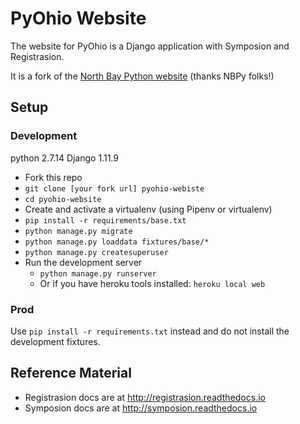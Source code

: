 PyOhio Website
==============

The website for PyOhio is a Django application with Symposion and Registrasion.

It is a fork of the [North Bay Python website](https://github.com/northbaypython/website) (thanks NBPy folks!)

## Setup

### Development

python 2.7.14
Django 1.11.9

- Fork this repo
- `git clone [your fork url] pyohio-webiste`
- `cd pyohio-website`
- Create and activate a virtualenv (using Pipenv or virtualenv)
- `pip install -r requirements/base.txt`
- `python manage.py migrate`
- `python manage.py loaddata fixtures/base/*`
- `python manage.py createsuperuser`
- Run the development server
  - `python manage.py runserver`
  - Or if you have heroku tools installed: `heroku local web`

### Prod

Use `pip install -r requirements.txt` instead and do not install the development fixtures.

## Reference Material

* Registrasion docs are at http://registrasion.readthedocs.io
* Symposion docs are at http://symposion.readthedocs.io

